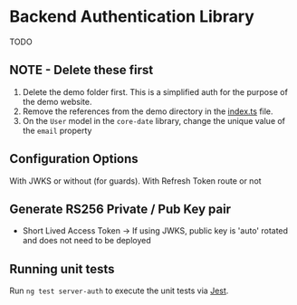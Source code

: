 # Backend Authentication Library

TODO

## NOTE - Delete these first

1. Delete the demo folder first. This is a simplified auth for the purpose of the demo website.
2. Remove the references from the demo directory in the [index.ts](./src/index.ts) file.
3. On the `User` model in the `core-date` library, change the unique value of the `email` property

## Configuration Options

With JWKS or without (for guards). With Refresh Token route or not

## Generate RS256 Private / Pub Key pair

- Short Lived Access Token -> If using JWKS, public key is 'auto' rotated and does not need to be deployed

## Running unit tests

Run `ng test server-auth` to execute the unit tests via [Jest](https://jestjs.io).
